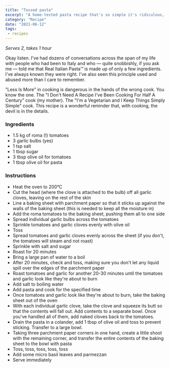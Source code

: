 ```yaml
---
title: "Tossed pasta"
excerpt: "A home-tested pasta recipe that's so simple it's ridiculous, and so tasty it's scary"
category: "Recipe"
date: "2021-06-12"
tags:
 - recipes
---
```

_Serves 2, takes 1 hour_

Okay listen. I've had dozens of conversations across the span of my life with people who had been to Italy and who — quite snobbishly, if you ask me — told me that Real Italian Pasta™ is made up of only a few ingredients. I've always known they were right. I've also seen this principle used and abused more than I care to remember.

"Less Is More" in cooking is dangerous in the hands of the wrong cook. You know the one. The "I Don't Need A Recipe I've Been Cooking For Half A Century" cook (my mother). The "I'm a Vegetarian and I Keep Things Simply Simple" cook. This recipe is a wonderful reminder that, with cooking, the devil is in the details.

### Ingredients 
  - 1.5 kg of roma (!) tomatoes
  - 3 garlic bulbs (yes)
  - 1 tsp salt
  - 1 tbsp sugar 
  - 3 tbsp olive oil for tomatoes
  - 1 tbsp olive oil for pasta 

### Instructions

  - Heat the oven to 200°C
  - Cut the head (where the clove is attached to the bulb) off all garlic cloves, leaving on the rest of the skin
  - Line a baking sheet with parchment paper so that it sticks up against the walls of the baking sheet (this is needed to keep all the moisture in)
  - Add the roma tomatoes to the baking sheet, pushing them all to one side
  - Spread individual garlic bulbs across the tomatoes
  - Sprinkle tomatoes and garlic cloves evenly with olive oil
  - Toss
  - Spread tomatoes and garlic cloves evenly across the sheet (if you don't, the tomatoes will steam and not roast)
  - Sprinkle with salt and sugar
  - Roast for 20 minutes
  - Bring a large pan of water to a boil
  - After 20 minutes, check and toss, making sure you don't let any liquid spill over the edges of the parchment paper
  - Roast tomatoes and garlic for another 20-30 minutes until the tomatoes and garlic look like they're about to burn
  - Add salt to boiling water
  - Add pasta and cook for the specified time 
  - Once tomatoes and garlic look like they're about to burn, take the baking sheet out of the oven
  - With each individual garlic clove, take the clove and squeeze its butt so that the contents will fall out. Add contents to a separate bowl. Once you've handled all of them, add naked cloves back to the tomatoes.
  - Drain the pasta in a colander, add 1 tbsp of olive oil and toss to prevent sticking. Transfer to a large bowl.
  - Taking three parchment paper corners in one hand, create a little shoot with the remaining corner, and transfer the entire contents of the baking sheet to the bowl with pasta
  - Toss, toss, toss, toss, toss
  - Add some micro basil leaves and parmezzan
  - Serve immediately